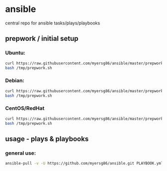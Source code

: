 # ansible
central repo for ansible tasks/plays/playbooks

## prepwork / initial setup

### Ubuntu:
```bash
curl https://raw.githubusercontent.com/myersg86/ansible/master/prepwork-ubuntu.sh --output /tmp/prepwork.sh &&
bash /tmp/prepwork.sh
```

### Debian:
```bash
curl https://raw.githubusercontent.com/myersg86/ansible/master/prepwork-debian.sh --output /tmp/prepwork.sh &&
bash /tmp/prepwork.sh
```

### CentOS/RedHat
```bash
curl https://raw.githubusercontent.com/myersg86/ansible/master/prepwork-centos.sh --output /tmp/prepwork.sh &&
bash /tmp/prepwork.sh
```
## usage - plays & playbooks

### general use:
```bash
ansible-pull -v -U https://github.com/myersg86/ansible.git PLAYBOOK.yml"
```
